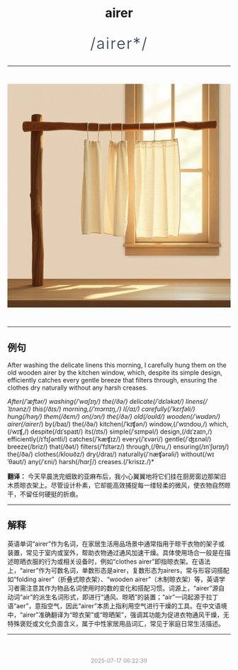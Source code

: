 <div align="center">

# airer

<div style="margin: 30px 0;">
<h1 style="font-size: 2.5em; font-weight: 300; letter-spacing: 2px; margin: 0; color: #2c3e50;">
/airer*/
</h1>
</div>

</div>

---

<div align="center" style="margin: 40px 0;">

![airer](images/airer.png)

</div>

---

## 例句

After washing the delicate linens this morning, I carefully hung them on the old wooden airer by the kitchen window, which, despite its simple design, efficiently catches every gentle breeze that filters through, ensuring the clothes dry naturally without any harsh creases.

*After(/ˈæftər/) washing(/ˈwɑʃɪŋ/) the(/ðə/) delicate(/ˈdɛləkət/) linens(/ˈlɪnənz/) this(/ðɪs/) morning,(/ˈmɔrnɪŋ,/) I(/aɪ/) carefully(/ˈkɛrfəli/) hung(/həŋ/) them(/ðɛm/) on(/ɔn/) the(/ðə/) old(/oʊld/) wooden(/ˈwʊdən/) airer(/airer*/) by(/baɪ/) the(/ðə/) kitchen(/ˈkɪʧən/) window,(/ˈwɪndoʊ,/) which,(/wɪʧ,/) despite(/dɪˈspaɪt/) its(/ɪts/) simple(/ˈsɪmpəl/) design,(/dɪˈzaɪn,/) efficiently(/ɪˈfɪʃəntli/) catches(/ˈkæʧɪz/) every(/ˈɛvəri/) gentle(/ˈʤɛnəl/) breeze(/briz/) that(/ðət/) filters(/ˈfɪltərz/) through,(/θru,/) ensuring(/ɪnˈʃʊrɪŋ/) the(/ðə/) clothes(/kloʊðz/) dry(/draɪ/) naturally(/ˈnæʧərəli/) without(/wɪˈθaʊt/) any(/ˈɛni/) harsh(/hɑrʃ/) creases.(/ˈkrisɪz./)*

**翻译：** 今天早晨洗完细致的亚麻布后，我小心翼翼地将它们挂在厨房窗边那架旧木质晾衣架上。尽管设计朴素，它却能高效捕捉每一缕轻柔的微风，使衣物自然晾干，不留任何硬挺的折痕。

---

## 解释

英语单词“airer”作为名词，在家居生活用品场景中通常指用于晾干衣物的架子或装置，常见于室内或室外，帮助衣物通过通风加速干燥。具体使用场合一般是在描述晾晒衣服的行为或相关设备时，例如“clothes airer”即指晾衣架。在语法上，“airer”作为可数名词，单数形态是airer，复数形态为airers，常与形容词搭配如“folding airer”（折叠式晾衣架）、“wooden airer”（木制晾衣架）等，英语学习者需注意其作为物品名词使用时的数的变化和搭配习惯。词源上，“airer”源自动词“air”的派生名词形式，即进行“通风、晾晒”的装置；“air”一词起源于拉丁语“aer”，意指空气，因此“airer”本质上指利用空气进行干燥的工具。在中文语境中，“airer”准确翻译为“晾衣架”或“晾晒架”，强调其功能为促进衣物通风干燥，无特殊褒贬或文化负面含义，属于中性家居用品词汇，常见于家庭日常生活描述。


---

<div align="center" style="margin-top: 50px;">
<small style="color: #999; font-size: 0.9em;">2025-07-17 06:22:39</small>
</div>
